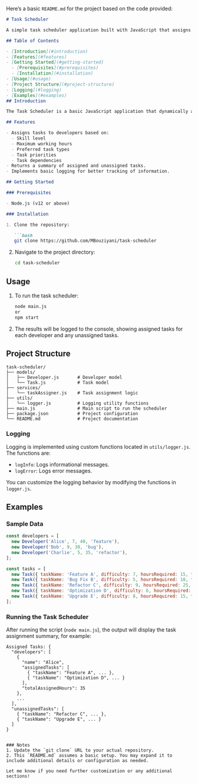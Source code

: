 Here’s a basic `README.md` for the project based on the code provided:

```markdown
# Task Scheduler

A simple task scheduler application built with JavaScript that assigns tasks to developers based on their skills, available hours, task preferences, task priority, and dependencies. This project demonstrates basic principles of object-oriented programming and algorithmic task allocation.

## Table of Contents

- [Introduction](#introduction)
- [Features](#features)
- [Getting Started](#getting-started)
  - [Prerequisites](#prerequisites)
  - [Installation](#installation)
- [Usage](#usage)
- [Project Structure](#project-structure)
- [Logging](#logging)
- [Examples](#examples)
## Introduction

The Task Scheduler is a basic JavaScript application that dynamically assigns tasks to developers. It takes into account each developer's skill level, maximum working hours, task preferences, and the task dependencies and priorities to ensure tasks are allocated in an optimal order.

## Features

- Assigns tasks to developers based on:
  - Skill level
  - Maximum working hours
  - Preferred task types
  - Task priorities
  - Task dependencies
- Returns a summary of assigned and unassigned tasks.
- Implements basic logging for better tracking of information.

## Getting Started

### Prerequisites

- Node.js (v12 or above)

### Installation

1. Clone the repository:

   ```bash
   git clone https://github.com/MBouziyani/task-scheduler
   ```

2. Navigate to the project directory:

   ```bash
   cd task-scheduler
   ```



## Usage

1. To run the task scheduler:

   ```bash
   node main.js
   or
   npm start
   ```

2. The results will be logged to the console, showing assigned tasks for each developer and any unassigned tasks.

## Project Structure

```
task-scheduler/
├── models/
│   ├── Developer.js       # Developer model
│   └── Task.js            # Task model
├── services/
│   └── taskAssigner.js    # Task assignment logic
├── utils/
│   └── logger.js          # Logging utility functions
├── main.js                # Main script to run the scheduler
├── package.json           # Project configuration
└── README.md              # Project documentation
```

### Logging

Logging is implemented using custom functions located in `utils/logger.js`. The functions are:

- `logInfo`: Logs informational messages.
- `logError`: Logs error messages.

You can customize the logging behavior by modifying the functions in `logger.js`.

## Examples

### Sample Data

```javascript
const developers = [
  new Developer('Alice', 7, 40, 'feature'),
  new Developer('Bob', 9, 30, 'bug'),
  new Developer('Charlie', 5, 35, 'refactor'),
];

const tasks = [
  new Task({ taskName: 'Feature A', difficulty: 7, hoursRequired: 15, taskType: 'feature', priority: 4 }),
  new Task({ taskName: 'Bug Fix B', difficulty: 5, hoursRequired: 10, taskType: 'bug', priority: 5 }),
  new Task({ taskName: 'Refactor C', difficulty: 9, hoursRequired: 25, taskType: 'refactor', priority: 3, dependencies: ['Bug Fix B'] }),
  new Task({ taskName: 'Optimization D', difficulty: 6, hoursRequired: 20, taskType: 'feature', priority: 2 }),
  new Task({ taskName: 'Upgrade E', difficulty: 8, hoursRequired: 15, taskType: 'feature', priority: 5, dependencies: ['Feature A'] }),
];
```

### Running the Task Scheduler

After running the script (`node main.js`), the output will display the task assignment summary, for example:

```
Assigned Tasks: {
  "developers": [
    {
      "name": "Alice",
      "assignedTasks": [
        { "taskName": "Feature A", ... },
        { "taskName": "Optimization D", ... }
      ],
      "totalAssignedHours": 35
    },
    ...
  ],
  "unassignedTasks": [
    { "taskName": "Refactor C", ... },
    { "taskName": "Upgrade E", ... }
  ]
}
```


```

### Notes
1. Update the `git clone` URL to your actual repository.
2. This `README.md` assumes a basic setup. You may expand it to include additional details or configuration as needed.

Let me know if you need further customization or any additional sections!
